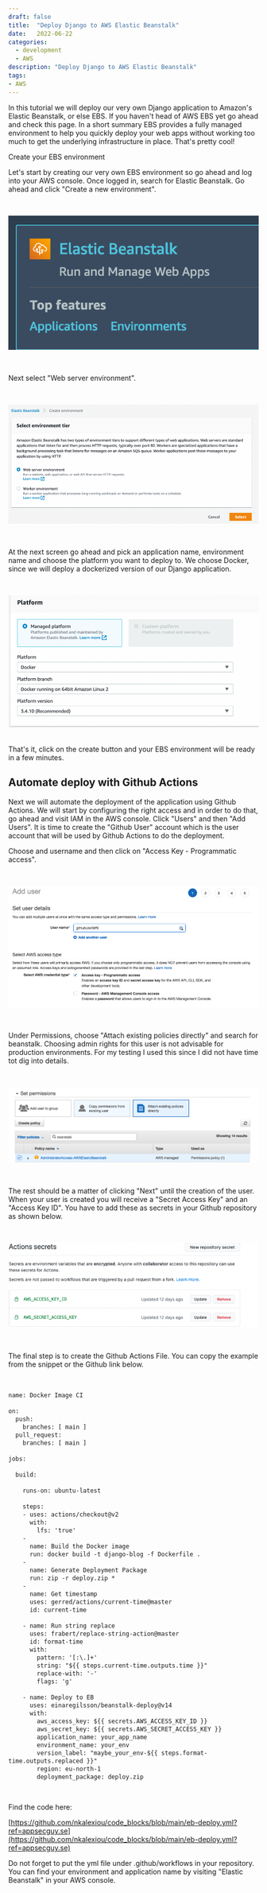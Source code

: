 ```yaml
---
draft: false
title:  "Deploy Django to AWS Elastic Beanstalk"
date:   2022-06-22
categories: 
  - development
  - AWS
description: "Deploy Django to AWS Elastic Beanstalk"
tags:
- AWS
---
```


In this tutorial we will deploy our very own Django application to Amazon's Elastic Beanstalk, or else EBS. If you haven't head of AWS EBS yet go ahead and check this page. In a short summary EBS provides a fully managed environment to help you quickly deploy your web apps without working too much to get the underlying infrastructure in place. That's pretty cool!

<!-- more -->

Create your EBS environment

Let's start by creating our very own EBS environment so go ahead and log into your AWS console. Once logged in, search for Elastic Beanstalk. Go ahead and click "Create a new environment".


<br>

![image](assets/images/aws-elastic-beanstalk.png)

<br>

Next select "Web server environment".

<br>

![image](assets/images/aws-beanstalk-web-server-env.png "AWS Beanstalk environment")

<br>

At the next screen go ahead and pick an application name, environment name and choose the platform you want to deploy to. We choose Docker, since we will deploy a dockerized version of our Django application.

<br>

![image](assets/images/aws-beanstalk-platform-info.png)


<br>
That's it, click on the create button and your EBS environment will be ready in a few minutes.

<br>


## Automate deploy with Github Actions

Next we will automate the deployment of the application using Github Actions. We will start by configuring the right access and in order to do that, go ahead and visit IAM in the AWS console. Click "Users" and then "Add Users". It is time to create the "Github User" account which is the user account that will be used by Github Actions to do the deployment.

Choose and username and then click on "Access Key - Programmatic access".

<br>

![image](assets/images/aws-beanstalk-github-actions.png "AWS Beanstalk - automate deploy with Github actions")

<br>

Under Permissions, choose "Attach existing policies directly" and search for beanstalk. Choosing admin rights for this user is not advisable for production environments. For my testing I used this since I did not have time tot dig into details.

<br>

![image](assets/images/aws-beanstalk-automation-deploy.png "Github actions deploy automation")

<br>

The rest should be a matter of clicking "Next" until the creation of the user. When your user is created you will receive a "Secret Access Key" and an "Access Key ID". You have to add these as secrets in your Github repository as shown below.

<br>

![image](assets/images/aws-github-secrets-deploy.png "AWS Beanstalk deploy secrets")

<br>

The final step is to create the Github Actions File. You can copy the example from the snippet or the Github link below.

<br>


```
name: Docker Image CI

on:
  push:
    branches: [ main ]
  pull_request:
    branches: [ main ]

jobs:

  build:

    runs-on: ubuntu-latest

    steps:
    - uses: actions/checkout@v2
      with:
        lfs: 'true'
    - 
      name: Build the Docker image
      run: docker build -t django-blog -f Dockerfile .
    -
      name: Generate Deployment Package
      run: zip -r deploy.zip *
    -
      name: Get timestamp
      uses: gerred/actions/current-time@master
      id: current-time
        
    - name: Run string replace
      uses: frabert/replace-string-action@master
      id: format-time
      with:
        pattern: '[:\.]+'
        string: "${{ steps.current-time.outputs.time }}"
        replace-with: '-'
        flags: 'g'

    - name: Deploy to EB
      uses: einaregilsson/beanstalk-deploy@v14
      with:
        aws_access_key: ${{ secrets.AWS_ACCESS_KEY_ID }}
        aws_secret_key: ${{ secrets.AWS_SECRET_ACCESS_KEY }}
        application_name: your_app_name
        environment_name: your_env
        version_label: "maybe_your_env-${{ steps.format-time.outputs.replaced }}"
        region: eu-north-1
        deployment_package: deploy.zip
```

<br>

Find the code here:

[https://github.com/nkalexiou/code_blocks/blob/main/eb-deploy.yml?ref=appsecguy.se](https://github.com/nkalexiou/code_blocks/blob/main/eb-deploy.yml?ref=appsecguy.se)

Do not forget to put the yml file under .github/workflows in your repository.  You can find your environment and application name by visiting "Elastic Beanstalk" in your AWS console.